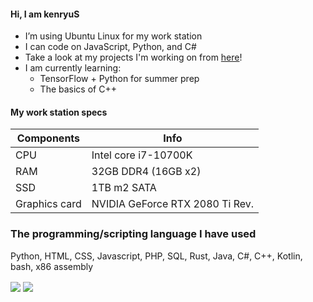 #### Hi, I am kenryuS

- I’m using Ubuntu Linux for my work station
- I can code on JavaScript, Python, and C#
- Take a look at my projects I'm working on from [here](https://github.com/kenryuS?tab=projects)!
- I am currently learning:
    - TensorFlow + Python for summer prep
    - The basics of C++

#### My work station specs

|Components|Info|
|---|---|
|CPU|Intel core i7-10700K|
|RAM|32GB DDR4 (16GB x2)|
|SSD|1TB m2 SATA|
|Graphics card|NVIDIA GeForce RTX 2080 Ti Rev.|

### The programming/scripting language I have used

Python, HTML, CSS, Javascript, PHP, SQL, Rust, Java, C#, C++, Kotlin, bash, x86 assembly

<img align=center src="https://github-readme-stats.vercel.app/api?username=kenryuS&show_icons=true&theme=onedark">

<img align=center src="https://github-readme-stats.vercel.app/api/top-langs/?username=kenryuS&layout=compact&theme=onedark">


<!---
kenryuS/kenryuS is a ✨ special ✨ repository because its `README.md` (this file) appears on your GitHub profile.
You can click the Preview link to take a look at your changes.
--->
